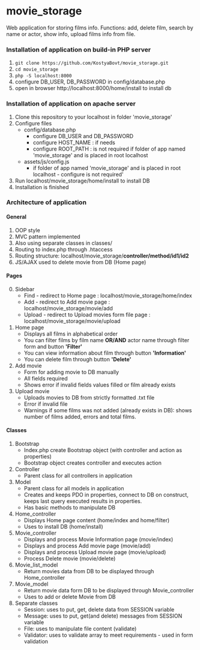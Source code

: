 # movie_storage
Web application for storing films info. Functions: add, delete film, search by name or actor, show info, upload films info from file.

### Installation of application on build-in PHP server

1. ```git clone https://github.com/KostyaBovt/movie_storage.git```
2. ```cd movie_storage```
3. ```php -S localhost:8000```
4. configure DB_USER, DB_PASSWORD in config/database.php 
4. open in browser http://localhost:8000/home/install to install db



### Installation of application on apache server

1. Clone this repository to your localhost in folder 'movie_storage'
2. Configure files
    * config/database.php
      * configure DB_USER and DB_PASSWORD
      * configure HOST_NAME : if needs
      * configure ROOT_PATH : is not required if folder of app named 'movie_storage' and is placed in root localhost
    * assets/js/config.js
      * if folder of app named 'movie_storage' and is placed in root localhost - configure is not required'
3. Run localhost/movie_storage/home/install to install DB
4. Installation is finished

### Architecture of application

#### General
1. OOP style
2. MVC pattern implemented
3. Also using separate classes in classes/
4. Routing to index.php through .htaccess
5. Routing structure: localhost/movie_storage/**controller/method/id1/id2**
6. JS/AJAX used to delete movie from DB (Home page)

#### Pages
0. Sidebar
   * Find    - redirect to Home page : localhost/movie_storage/home/index
   * Add     - redirect to Add movie page : localhost/movie_storage/movie/add
   * Upload  - redirect to Upload movies form file page : localhost/movie_storage/movie/upload
1. Home page
   * Displays all films in alphabetical order
   * You can filter films by film name **OR/AND** actor name through filter form and button **'Filter'**
   * You can view information about film through button **'Information'**
   * You can delete film through button **'Delete'**
2. Add movie
   * Form for adding movie to DB manually
   * All fields required
   * Shows error if invalid fields values filled or film already exists 
3. Upload movie
   * Uploads movies to DB from strictly formatted .txt file
   * Error if invalid file
   * Warnings if some films was not added (already exists in DB): shows number of films added, errors and total films.

#### Classes
1. Bootstrap
   * Index.php create Bootstrap object (with controller and action as properties)
   * Bootstrap object creates controller and executes action
2. Controller
   * Parent class for all controllers in application
3. Model
   * Parent class for all models in application
   * Creates and keeps PDO in properties, connect to DB on construct, keeps last query executed results in properties.
   * Has basic methods to manipulate DB
4. Home_controller
   * Displays Home page content (home/index and home/filter)
   * Uses to install DB (home/install)
5. Movie_controller
   * Displays and process  Movie Information page (movie/index)
   * Displays and process  Add movie page (movie/add)
   * Displays and process  Upload movie page (movie/upload)
   * Process Delete movie (movie/delete)
6. Movie_list_model
   * Return movies data from DB to be displayed through Home_controller
7. Movie_model
   * Return movie data form DB to be displayed through Movie_controller
   * Uses to add or delete Movie from DB
8. Separate classes
   * Session: uses to put, get, delete data from SESSION variable
   * Message: uses to put, get(and delete) messages from SESSION variable
   * File: uses to manipulate file content (validate)
   * Validator: uses to validate array to meet requirements - used in form validation



